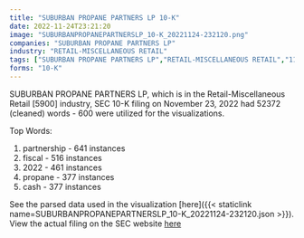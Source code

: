 ```yaml
---
title: "SUBURBAN PROPANE PARTNERS LP 10-K"
date: 2022-11-24T23:21:20
image: "SUBURBANPROPANEPARTNERSLP_10-K_20221124-232120.png"
companies: "SUBURBAN PROPANE PARTNERS LP"
industry: "RETAIL-MISCELLANEOUS RETAIL"
tags: ["SUBURBAN PROPANE PARTNERS LP","RETAIL-MISCELLANEOUS RETAIL","11-23-2022","10-K"]
forms: "10-K"
---
```

SUBURBAN PROPANE PARTNERS LP, which is in the Retail-Miscellaneous Retail [5900] industry, SEC 10-K filing on November 23, 2022 had 52372 (cleaned) words - 600 were utilized for the visualizations.

Top Words:
1. partnership - 641 instances
2. fiscal - 516 instances
3. 2022 - 461 instances
4. propane - 377 instances
5. cash - 377 instances


See the parsed data used in the visualization [here]({{< staticlink name=SUBURBANPROPANEPARTNERSLP_10-K_20221124-232120.json >}}).  
View the actual filing on the SEC website [here](https://www.sec.gov/Archives/edgar/data/1005210/0000950170-22-025646.txt)